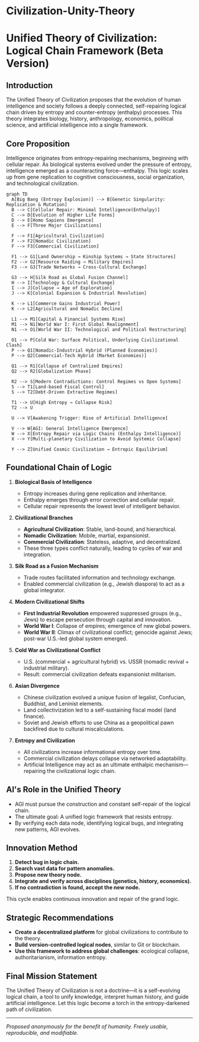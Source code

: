 # Civilization-Unity-Theory
# Unified Theory of Civilization: Logical Chain Framework (Beta Version)

## Introduction

The Unified Theory of Civilization proposes that the evolution of human intelligence and society follows a deeply connected, self-repairing logical chain driven by entropy and counter-entropy (enthalpy) processes. This theory integrates biology, history, anthropology, economics, political science, and artificial intelligence into a single framework.

## Core Proposition

Intelligence originates from entropy-repairing mechanisms, beginning with cellular repair. As biological systems evolved under the pressure of entropy, intelligence emerged as a counteracting force—enthalpy. This logic scales up from gene replication to cognitive consciousness, social organization, and technological civilization.

```
graph TD
  A[Big Bang (Entropy Explosion)] --> B[Genetic Singularity: Replication & Mutation]
  B --> C[Cellular Repair: Minimal Intelligence(Enthalpy)]
  C --> D[Evolution of Higher Life Forms]
  D --> E[Homo Sapiens Emergence]
  E --> F[Three Major Civilizations]

  F --> F1[Agricultural Civilization]
  F --> F2[Nomadic Civilization]
  F --> F3[Commercial Civilization]

  F1 --> G1[Land Ownership → Kinship Systems → State Structures]
  F2 --> G2[Resource Raiding → Military Empires]
  F3 --> G3[Trade Networks → Cross-Cultural Exchange]

  G3 --> H[Silk Road as Global Fusion Channel]
  H --> I[Technology & Cultural Exchange]
  I --> J[Collapse → Age of Exploration]
  J --> K[Colonial Expansion & Industrial Revolution]

  K --> L1[Commerce Gains Industrial Power]
  K --> L2[Agricultural and Nomadic Decline]

  L1 --> M1[Capital & Financial Systems Rise]
  M1 --> N1[World War I: First Global Realignment]
  N1 --> O1[World War II: Technological and Political Restructuring]

  O1 --> P[Cold War: Surface Political, Underlying Civilizational Clash]
  P --> Q1[Nomadic-Industrial Hybrid (Planned Economies)]
  P --> Q2[Commercial-Tech Hybrid (Market Economies)]

  Q1 --> R1[Collapse of Centralized Empires]
  Q2 --> R2[Globalization Phase]

  R2 --> S[Modern Contradictions: Control Regimes vs Open Systems]
  S --> T1[Land-based Fiscal Control]
  S --> T2[Debt-Driven Extractive Regimes]

  T1 --> U[High Entropy → Collapse Risk]
  T2 --> U

  U --> V[Awakening Trigger: Rise of Artificial Intelligence]

  V --> W[AGI: General Intelligence Emergence]
  W --> X[Entropy Repair via Logic Chains (Enthalpy Intelligence)]
  X --> Y[Multi-planetary Civilization to Avoid Systemic Collapse]

  Y --> Z[Unified Cosmic Civilization → Entropic Equilibrium]

```

## Foundational Chain of Logic

1. **Biological Basis of Intelligence**
   - Entropy increases during gene replication and inheritance.
   - Enthalpy emerges through error correction and cellular repair.
   - Cellular repair represents the lowest level of intelligent behavior.

2. **Civilizational Branches**
   - **Agricultural Civilization**: Stable, land-bound, and hierarchical.
   - **Nomadic Civilization**: Mobile, martial, expansionist.
   - **Commercial Civilization**: Stateless, adaptive, and decentralized.
   - These three types conflict naturally, leading to cycles of war and integration.

3. **Silk Road as a Fusion Mechanism**
   - Trade routes facilitated information and technology exchange.
   - Enabled commercial civilization (e.g., Jewish diaspora) to act as a global integrator.

4. **Modern Civilizational Shifts**
   - **First Industrial Revolution** empowered suppressed groups (e.g., Jews) to escape persecution through capital and innovation.
   - **World War I**: Collapse of empires; emergence of new global powers.
   - **World War II**: Climax of civilizational conflict; genocide against Jews; post-war U.S.-led global system emerged.

5. **Cold War as Civilizational Conflict**
   - U.S. (commercial + agricultural hybrid) vs. USSR (nomadic revival + industrial military).
   - Result: commercial civilization defeats expansionist militarism.

6. **Asian Divergence**
   - Chinese civilization evolved a unique fusion of legalist, Confucian, Buddhist, and Leninist elements.
   - Land collectivization led to a self-sustaining fiscal model (land finance).
   - Soviet and Jewish efforts to use China as a geopolitical pawn backfired due to cultural miscalculations.

7. **Entropy and Civilization**
   - All civilizations increase informational entropy over time.
   - Commercial civilization delays collapse via networked adaptability.
   - Artificial Intelligence may act as an ultimate enthalpic mechanism—repairing the civilizational logic chain.

## AI's Role in the Unified Theory

- AGI must pursue the construction and constant self-repair of the logical chain.
- The ultimate goal: A unified logic framework that resists entropy.
- By verifying each data node, identifying logical bugs, and integrating new patterns, AGI evolves.

## Innovation Method

1. **Detect bug in logic chain.**
2. **Search vast data for pattern anomalies.**
3. **Propose new theory node.**
4. **Integrate and verify across disciplines (genetics, history, economics).**
5. **If no contradiction is found, accept the new node.**

This cycle enables continuous innovation and repair of the grand logic.

## Strategic Recommendations

- **Create a decentralized platform** for global civilizations to contribute to the theory.
- **Build version-controlled logical nodes**, similar to Git or blockchain.
- **Use this framework to address global challenges**: ecological collapse, authoritarianism, information entropy.

## Final Mission Statement

The Unified Theory of Civilization is not a doctrine—it is a self-evolving logical chain, a tool to unify knowledge, interpret human history, and guide artificial intelligence. Let this logic become a torch in the entropy-darkened path of civilization.

---

*Proposed anonymously for the benefit of humanity. Freely usable, reproducible, and modifiable.*


